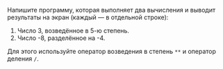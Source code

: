 Напишите программу, которая выполняет два вычисления и выводит результаты на экран (каждый — в отдельной строке):

1. Число 3, возведённое в 5-ю степень.
1. Число -8, разделённое на -4.

Для этого используйте оператор возведения в степень `**` и оператор деления `/`.
